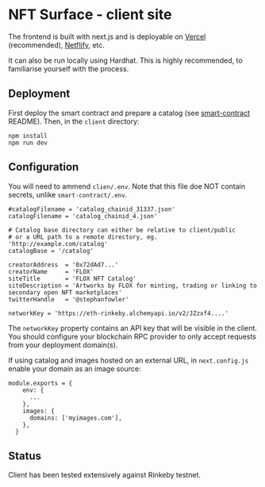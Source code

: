 # NFT Surface - client site

The frontend is built with next.js and is deployable on [Vercel](https://vercel.com/) (recommended), [Netflify](https://www.netlify.com/), etc. 

It can also be run locally using Hardhat. This is highly recommended, to familiarise yourself with the process.

## Deployment

First deploy the smart contract and prepare a catalog (see [smart-contract](/smart-contract) README). Then, in the `client` directory:
```
npm install
npm run dev
```

## Configuration

You will need to ammend `clien/.env`. Note that this file doe NOT contain secrets, unlike `smart-contract/.env`. 

```
#catalogFilename = 'catalog_chainid_31337.json'
catalogFilename = 'catalog_chainid_4.json'

# Catalog base directory can either be relative to client/public 
# or a URL path to a remote directory, eg. 'http://example.com/catalog'
catalogBase = '/catalog'

creatorAddress  = '0x72dAd7...'
creatorName     = 'FLOX'
siteTitle       = 'FLOX NFT Catalog'
siteDescription = 'Artworks by FLOX for minting, trading or linking to secondary open NFT marketplaces'
twitterHandle   = '@stephanfowler'

networkKey = 'https://eth-rinkeby.alchemyapi.io/v2/JZzxf4....'
```

The `networkKey` property contains an API key that will be visible in the client. You should configure your blockchain RPC provider to only accept requests from your deployment domain(s).

If using catalog and images hosted on an external URL, in `next.config.js` enable your domain as an image source: 
```
module.exports = {
    env: {
      ...
    },
    images: {
      domains: ['myimages.com'],
    },
  }
  ```

## Status

Client has been tested extensively against Rinkeby testnet.
